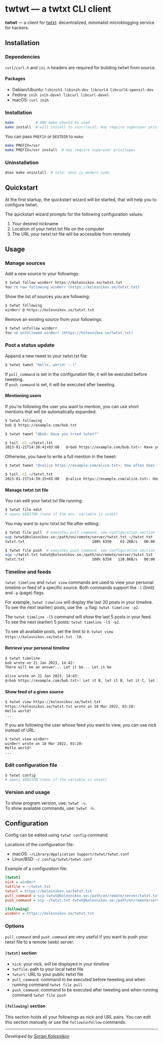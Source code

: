 # twtwt — a twtxt CLI client

**twtwt** — a client for [twtxt](https://twtxt.readthedocs.io/en/latest/index.html): decentralized, minimalist microblogging service for hackers.

## Installation

### Dependencies

`curl/curl.h` and `ini.h` headers are required for building twtwt from source.

#### Packages

- Debian/Ubuntu: `libinih1 libinih-dev libcurl4 libcurl4-openssl-dev`
- Fedora: `inih inih-devel libcurl libcurl-devel`
- macOS: `curl inih`

### Installation

```bash
make          # GNU make should be used
make install  # will install to /usr/local; may require superuser privileges
```

You can pass `PREFIX` or `DESTDIR` to `make`:

```bash
make PREFIX=/usr
make PREFIX=/usr install  # may require superuser privileges
```

### Uninstallation

```bash
doas make uninstall  # note: doas is modern sudo
```


## Quickstart

At the first startup, the quickstart wizard will be started, that will help you to configure twtwt.

The quickstart wizard prompts for the following configuration values:

1. Your desired nickname
2. Location of your twtxt.txt file on the computer
3. The URL your twtxt.txt file will be accessible from remotely


## Usage

### Manage sources

Add a new source to your followings:
```bash
$ twtwt follow win0err https://kolesnikov.se/twtxt.txt
You're now following win0err (https://kolesnikov.se/twtxt.txt)
```

Show the list of sources you are following:
```bash
$ twtwt following
win0err @ https://kolesnikov.se/twtxt.txt
```

Remove an existing source from your followings:
```bash
$ twtwt unfollow win0err
You've unfollowed win0err (https://kolesnikov.se/twtxt.txt)
```

### Post a status update

Append a new tweet to your twtxt.txt file:

```bash
$ twtwt tweet "Hello, world! :-)"
```

If `pull_command` is set in the configuration file, it will be executed before tweeting. \
If `push_command` is set, it will be executed after tweeting.

#### Mentioning users

If you're following the user you want to mention, you can use short mentions that will be automatically expanded:
```bash
$ twtwt following
bob @ https://example.com/bob.txt

$ twtwt tweet "@bob: Have you tried twtwt?"

$ tail -n1 ~/twtxt.txt
2023-01-21T14:38:41+03:00	@<bob https://example.com/bob.txt>: Have you tried twtwt?
```

Otherwise, you have to write a full mention in the tweet:
```bash
$ twtwt tweet "@<alice https://example.com/alice.txt>: How often does it rain in St. Petersburg?"

$ tail -n1 ~/twtxt.txt
2023-01-21T14:39:15+03:00	@<alice https://example.com/alice.txt>: How often does it rain in St. Petersburg?
```

#### Manage twtxt.txt file

You can edit your twtxt.txt file running:
```bash
$ twtwt file edit
# opens $EDITOR (nano if the env. variable is unset)
```

You may want to sync txtxt.txt file after editing:

```bash
$ twtwt file pull  # executes pull_command, see Configuration section
scp twtwt@kolesnikov.se:/path/on/remote/server/twtxt.txt ~/twtxt.txt
twtxt.txt                               100% 6350    63.2KB/s   00:00

$ twtwt file push  # executes push_command, see Configuration section
scp ~/twtxt.txt twtwt@kolesnikov.se:/path/on/remote/server/twtxt.txt
twtxt.txt                               100% 6350   120.8KB/s   00:00
```

### Timeline and feeds

`twtwt timeline` and `twtwt view` commands are used to view your personal timeline or feed of a specific source.
Both commands support the `-l` (limit) and `-p` (page) flags.

For example, `twtwt timeline` will display the last 20 posts in your timeline.
To see the next (earlier) posts, use the `-p` flag: `twtwt timeline -p2`.

The `twtwt timeline -l5` command will show the last 5 posts in your feed.
To see the next (earlier) 5 posts: `twtwt timeline -l5 -p2`.

To see all available posts, set the limit to `0`: `twtwt view https://kolesnikov.se/twtxt.txt -l0`.

#### Retrieve your personal timeline

```bash
$ twtwt timeline
bob wrote on 21 Jan 2023, 14:42:
There will be an answer... Let it be... Let it be

alice wrote on 21 Jan 2023, 14:43:
@<bob https://example.com/bob.txt>: Let it B, let it B, let it C, let it D...
```

#### Show feed of a given source
```bash
$ twtwt view https://kolesnikov.se/twtxt.txt
https://kolesnikov.se/twtxt.txt wrote on 18 Mar 2022, 03:20:
Hello world!
...
```

If you are following the user whose feed you want to view, you can use nick instead of URL:
```bash
$ twtwt view win0err
win0err wrote on 18 Mar 2022, 03:20:
Hello world!
...
```

### Edit configuration file

```bash
$ twtwt config
# opens $EDITOR (nano if the variable is unset)
```

### Version and usage

To show program version, use: `twtwt -v`. \
To show available commands, use: `twtwt -h`.


## Configuration

Config can be edited using `twtwt config` command.

Locations of the configuration file:
- macOS: `~/Library/Application Support/twtwt/twtwt.conf`
- Linux/BSD: `~/.config/twtwt/twtwt.conf`

Example of a configuration file:
```ini
[twtxt]
nick = win0err
twtfile = ~/twtxt.txt
twturl = https://kolesnikov.se/twtxt.txt
pull_command = scp twtwt@kolesnikov.se:/path/on/remote/server/twtxt.txt ~/twtxt.txt
push_command = scp ~/twtxt.txt twtwt@kolesnikov.se:/path/on/remote/server/twtxt.txt

[following]
win0err = https://kolesnikov.se/twtxt.txt
```

### Options

`pull_command` and `push_command` are very useful if you want to push your twtxt file to a remote (web) server.

#### `[twtxt]` section

- `nick`: your nick, will be displayed in your timeline
- `twtfile`: path to your local twtxt file
- `twturl`: URL to your public twtxt file
- `pull_command`: command to be executed before tweeting and when running command `twtwt file pull`
- `push_command`: command to be executed after tweeting and when running command `twtwt file push`

#### `[following]` section

This section holds all your followings as nick and URL pairs. You can edit this section manually or use the `follow`/`unfollow` commands.

---
_Developed by [Sergei Kolesnikov](https://github.com/win0err)_
